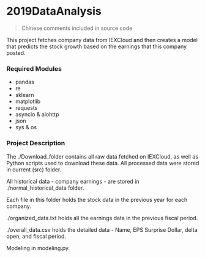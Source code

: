 # 2019DataAnalysis

> Chinese comments included in source code

This project fetches company data from IEXCloud 
and then creates a model that predicts the stock growth 
based on the earnings that this company posted.

### Required Modules
* pandas
* re
* sklearn
* matplotlib
* requests
* asyncio & aiohttp
* json
* sys & os

### Project Description
The ./Download_folder contains all raw data fetched on IEXCloud, 
as well as Python scripts used to download these data. 
All processed data were stored in current (src) folder.

All historical data - company earnings - 
are stored in ./normal_historical_data folder. 

Each file in this folder holds the stock data in the previous year for each company. 

./organized_data.txt holds all the earnings data in the previous fiscal period.

./overall_data.csv holds the detailed data - Name, EPS Surprise Dollar, delta open, and fiscal period.

Modeling in modeling.py.
